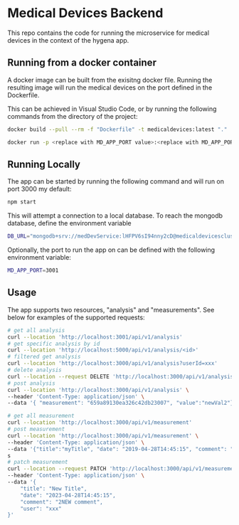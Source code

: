 # Medical Devices Backend

This repo contains the code for running the microservice for medical devices in the context of the hygena app.

## Running from a docker container

A docker image can be built from the exisitng docker file. Running the resulting image will run the medical devices on the port defined in the Dockerfile. 

This can be achieved in Visual Studio Code, or by running the following commands from the directory of the project:

```bash
docker build --pull --rm -f "Dockerfile" -t medicaldevices:latest "."

docker run -p <replace with MD_APP_PORT value>:<replace with MD_APP_PORT value> medicaldevices:latest

```

## Running Locally

The app can be started by running the following command and will run on port 3000 my default:

```bash
npm start
```
This will attempt a connection to a local database. To reach the mongodb database, define the environment variable

```bash
DB_URL="mongodb+srv://medDevService:lHFPV6sI94nny2cD@medicaldevicescluster.h2blqct.mongodb.net/?retryWrites=true&w=majority"
```

Optionally, the port to run the app on can be defined with the following environment variable:

```bash
MD_APP_PORT=3001
```

## Usage

The app supports two resources, "analysis" and "measurements". See below for examples of the supported requests:

```bash
# get all analysis
curl --location 'http://localhost:3001/api/v1/analysis'
# get specific analysis by id
curl --location 'http://localhost:5000/api/v1/analysis/<id>'
# filtered get analysis
curl --location 'http://localhost:3000/api/v1/analysis?userId=xxx'
# delete analysis
curl --location --request DELETE 'http://localhost:3000/api/v1/analysis/659966eea30e7700627e5e1a'
# post analysis
curl --location 'http://localhost:3000/api/v1/analysis' \
--header 'Content-Type: application/json' \
--data '{ "measurement": "659a89130ea326c42db23007", "value":"newVal2"}'

# get all measurement
curl --location 'http://localhost:3000/api/v1/measurement'
# post measurement
curl --location 'http://localhost:3000/api/v1/measurement' \
--header 'Content-Type: application/json' \
--data '{"title":"myTitle", "date": "2019-04-28T14:45:15", "comment": "cmt", "type": "bloodPressure", "user": "123a"}'
s
# patch measurement
curl --location --request PATCH 'http://localhost:3000/api/v1/measurement/659a89130ea326c42db23007' \
--header 'Content-Type: application/json' \
--data '{
    "title": "New Title",
    "date": "2023-04-28T14:45:15",
    "comment": "2NEW comment",
    "user": "xxx"
}'
```

